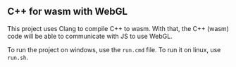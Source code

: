 ## C++ for wasm with WebGL

This project uses Clang to compile C++ to wasm.
With that, the C++ (wasm) code will be able to communicate with JS to use WebGL.

To run the project on windows, use the `run.cmd` file.
To run it on linux, use `run.sh`.